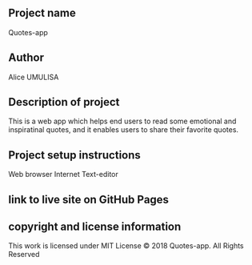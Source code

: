 ## Project name
Quotes-app

## Author
Alice UMULISA

## Description of project
This is a web app which helps end users to read some emotional and inspiratinal quotes, and it enables users to share their favorite quotes.

## Project setup instructions
Web browser
Internet
Text-editor

## link to live site on GitHub Pages


## copyright and license information
This work is licensed under MIT License © 2018 Quotes-app. All Rights Reserved